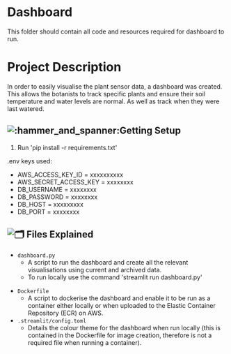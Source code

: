 # Dashboard

This folder should contain all code and resources required for dashboard to run.

# Project Description

In order to easily visualise the plant sensor data, a dashboard was created. This allows the botanists to track specific plants and ensure their soil temperature and water levels are normal. As well as track when they were last watered. 

## ![:hammer_and_spanner:](https://a.slack-edge.com/production-standard-emoji-assets/14.0/apple-medium/1f6e0-fe0f@2x.png)Getting Setup

1. Run 'pip install -r requirements.txt'

.env keys used:

- AWS_ACCESS_KEY_ID = xxxxxxxxxx
- AWS_SECRET_ACCESS_KEY = xxxxxxxx
- DB_USERNAME = xxxxxxxx
- DB_PASSWORD = xxxxxxxx
- DB_HOST = xxxxxxxxx
- DB_PORT = xxxxxxxx

## ![🗂](https://a.slack-edge.com/production-standard-emoji-assets/14.0/apple-medium/1f5c2-fe0f@2x.png) Files Explained

* `dashboard.py`
  * A script to run the dashboard and create all the relevant visualisations using current and archived data.
  * To run locally use the command 'streamlit run dashboard.py'

- `Dockerfile`
  - A script to dockerise the dashboard and enable it to be run as a container either locally or when uploaded to the Elastic Container Repository (ECR) on AWS.
- `.streamlit/config.toml`
  - Details the colour theme for the dashboard when run locally (this is contained in the Dockerfile for image creation, therefore is not a required file when running a container).
